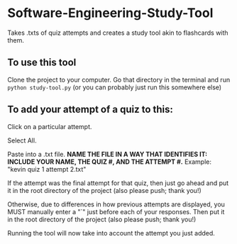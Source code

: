 # Software-Engineering-Study-Tool
Takes .txts of quiz attempts and creates a study tool akin to flashcards with them.

## To use this tool
Clone the project to your computer. Go that directory in the terminal and run `python study-tool.py` (or you can probably just run this somewhere else)

## To add your attempt of a quiz to this:
Click on a particular attempt.

Select All.

Paste into a .txt file. **NAME THE FILE IN A WAY THAT IDENTIFIES IT: INCLUDE YOUR NAME, THE QUIZ #, AND THE ATTEMPT #.** Example: "kevin quiz 1 attempt 2.txt"

If the attempt was the final attempt for that quiz, then just go ahead and put it in the root directory of the project (also please push; thank you!)

Otherwise, due to differences in how previous attempts are displayed, you MUST manually enter a "`" just before each of your responses. 
Then put it in the root directory of the project (also please push; thank you!)

Running the tool will now take into account the attempt you just added.
